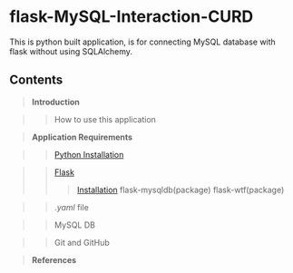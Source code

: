 # flask-MySQL-Interaction-CURD

This is python built application, is for connecting MySQL database with flask without using SQLAlchemy.

## Contents

>**Introduction**

>>How to use this application

>**Application Requirements**

>>[Python Installation](https://www.python.org/)

>>[Flask](https://flask.palletsprojects.com/en/1.1.x/installation/)
>>>[Installation](https://flask.palletsprojects.com/en/1.1.x/installation/#install-flask)
>>>flask-mysqldb(package)
>>>flask-wtf(package)

>>.*yaml* file

>>MySQL DB

>>Git and GitHub

>**References**



